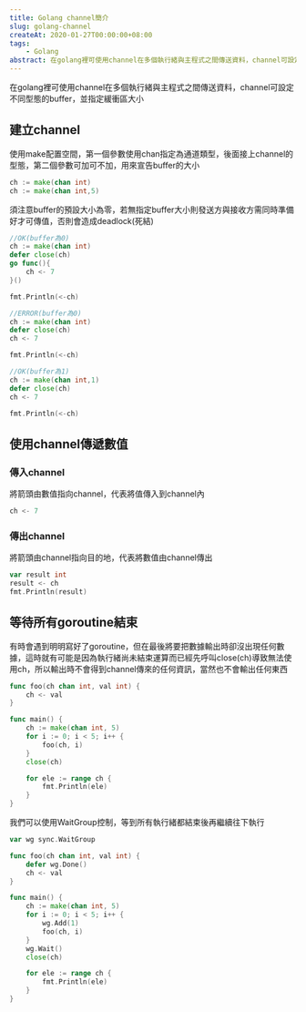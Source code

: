 ```yaml
---
title: Golang channel簡介
slug: golang-channel
createAt: 2020-01-27T00:00:00+08:00
tags:
    - Golang
abstract: 在golang裡可使用channel在多個執行緒與主程式之間傳送資料，channel可設定不同型態的buffer，並指定緩衝區大小
---
```


在golang裡可使用channel在多個執行緒與主程式之間傳送資料，channel可設定不同型態的buffer，並指定緩衝區大小

## 建立channel
使用make配置空間，第一個參數使用chan指定為通道類型，後面接上channel的型態，第二個參數可加可不加，用來宣告buffer的大小

```go
ch := make(chan int)
ch := make(chan int,5)
```

須注意buffer的預設大小為零，若無指定buffer大小則發送方與接收方需同時準備好才可傳值，否則會造成deadlock(死結)

```go
//OK(buffer為0)
ch := make(chan int)
defer close(ch)
go func(){
    ch <- 7
}()

fmt.Println(<-ch)

//ERROR(buffer為0)
ch := make(chan int)
defer close(ch)
ch <- 7

fmt.Println(<-ch)

//OK(buffer為1)
ch := make(chan int,1)
defer close(ch)
ch <- 7

fmt.Println(<-ch)
```

## 使用channel傳遞數值

### 傳入channel
將箭頭由數值指向channel，代表將值傳入到channel內
```go
ch <- 7
```

### 傳出channel
將箭頭由channel指向目的地，代表將數值由channel傳出
```go
var result int
result <- ch
fmt.Println(result)
```

## 等待所有goroutine結束
有時會遇到明明寫好了goroutine，但在最後將要把數據輸出時卻沒出現任何數據，這時就有可能是因為執行緒尚未結束運算而已經先呼叫close(ch)導致無法使用ch，所以輸出時不會得到channel傳來的任何資訊，當然也不會輸出任何東西

```go
func foo(ch chan int, val int) {
    ch <- val
}

func main() {
    ch := make(chan int, 5)
    for i := 0; i < 5; i++ {
        foo(ch, i)
    }
    close(ch)

    for ele := range ch {
        fmt.Println(ele)
    }
}
```

我們可以使用WaitGroup控制，等到所有執行緒都結束後再繼續往下執行

```go
var wg sync.WaitGroup

func foo(ch chan int, val int) {
    defer wg.Done()
    ch <- val
}

func main() {
    ch := make(chan int, 5)
    for i := 0; i < 5; i++ {
        wg.Add(1)
        foo(ch, i)
    }
    wg.Wait()
    close(ch)

    for ele := range ch {
        fmt.Println(ele)
    }
}
```